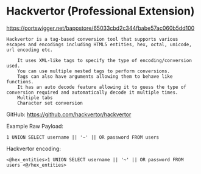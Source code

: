 # Hackvertor (Professional Extension)
https://portswigger.net/bappstore/65033cbd2c344fbabe57ac060b5dd100

```
Hackvertor is a tag-based conversion tool that supports various escapes and encodings including HTML5 entities, hex, octal, unicode, url encoding etc.

    It uses XML-like tags to specify the type of encoding/conversion used.
    You can use multiple nested tags to perform conversions.
    Tags can also have arguments allowing them to behave like functions.
    It has an auto decode feature allowing it to guess the type of conversion required and automatically decode it multiple times.
    Multiple tabs
    Character set conversion
```

GitHub:
https://github.com/hackvertor/hackvertor

Example Raw Payload:

`1 UNION SELECT username || '~' || OR password FROM users`

Hackvertor encoding:

`<@hex_entities>1 UNION SELECT username || '~' || OR password FROM users <@/hex_entities>`

